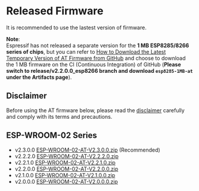 Released Firmware
=================

It is recommended to use the lastest version of firmware.

**Note**:  
Espressif has not released a separate version for the **1 MB ESP8285/8266 series of chips**, but you can refer to [How to Download the Latest Temporary Version of AT Firmware from GitHub](https://docs.espressif.com/projects/esp-at/en/latest/Compile_and_Develop/How_to_download_the_latest_temporary_version_of_AT_from_github.html) and choose to download the 1 MB firmware on the CI (Continuous Integration) of GitHub (**Please switch to release/v2.2.0.0_esp8266 branch and download `esp8285-1MB-at` under the Artifacts page**).

## Disclaimer

Before using the AT firmware below, please read the [disclaimer](https://docs.espressif.com/projects/esp-at/en/latest/esp32/disclaimer.html) carefully and comply with its terms and precautions.

## ESP-WROOM-02 Series

- v2.3.0.0 [ESP-WROOM-02-AT-V2.3.0.0.zip](https://dl.espressif.com/esp-at/firmwares/esp8266/ESP-WROOM-02-AT-V2.3.0.0.zip) (Recommended)
- v2.2.2.0 [ESP-WROOM-02-AT-V2.2.2.0.zip](https://dl.espressif.com/esp-at/firmwares/esp8266/ESP-WROOM-02-AT-V2.2.2.0.zip)
- v2.2.1.0 [ESP-WROOM-02-AT-V2.2.1.0.zip](https://dl.espressif.com/esp-at/firmwares/esp8266/ESP-WROOM-02-AT-V2.2.1.0.zip)
- v2.2.0.0 [ESP-WROOM-02-AT-V2.2.0.0.zip](https://dl.espressif.com/esp-at/firmwares/esp8266/ESP-WROOM-02-AT-V2.2.0.0.zip)
- v2.1.0.0 [ESP-WROOM-02-AT-V2.1.0.0.zip](https://dl.espressif.com/esp-at/firmwares/esp8266/ESP-WROOM-02-AT-V2.1.0.0.zip)
- v2.0.0.0 [ESP-WROOM-02-AT-V2.0.0.0.zip](https://dl.espressif.com/esp-at/firmwares/esp8266/ESP-WROOM-02-AT-V2.0.0.0.zip)
